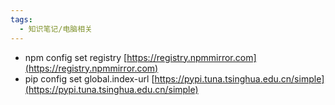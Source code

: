 ```yaml
---
tags:
  - 知识笔记/电脑相关
---
```

- npm config set registry [https://registry.npmmirror.com](https://registry.npmmirror.com)
- pip config set global.index-url [https://pypi.tuna.tsinghua.edu.cn/simple](https://pypi.tuna.tsinghua.edu.cn/simple)